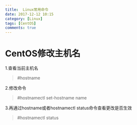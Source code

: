```yaml
---
title:  Linux常用命令
date: 2017-12-12 10:15
category: [Linux]
tags: [CentOS]
comments: true
---
```


# CentOS修改主机名

1.查看当前主机名

> \#hostname

2.修改命令

> \#hostnamectl set-hostname name

<!--more-->

3.再通过hostname或者hostnamectl status命令查看更改是否生效

> \#hostnamectl status